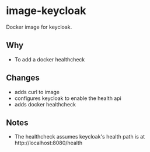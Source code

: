 # image-keycloak
Docker image for keycloak.

## Why
 - To add a docker healthcheck

## Changes
 - adds curl to image
 - configures keycloak to enable the health api
 - adds docker healthcheck 
 
## Notes
 - The healthcheck assumes keycloak's health path is at http://localhost:8080/health
